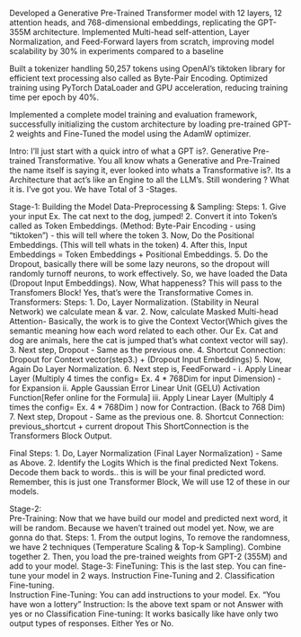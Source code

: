 Developed a Generative Pre-Trained Transformer model with 12 layers, 12 attention heads, and 768-dimensional embeddings, replicating the GPT-355M architecture.
Implemented Multi-head self-attention, Layer Normalization, and Feed-Forward layers from scratch, improving model scalability by 30% in experiments compared to a baseline

Built a tokenizer handling 50,257 tokens using OpenAI’s tiktoken library for efficient text processing also called as Byte-Pair Encoding.
Optimized training using PyTorch DataLoader and GPU acceleration, reducing training time per epoch by 40%.

Implemented a complete model training and evaluation framework, successfully initializing the custom architecture by loading pre-trained GPT-2 weights and Fine-Tuned the model using the AdamW optimizer.

Intro:
I’ll just start with a quick intro of what a GPT is?. Generative Pre-trained Transformative. You all know whats a Generative and Pre-Trained the name itself is saying it, ever looked into whats a Transformative is?. Its a Architecture that act’s like an Engine to all the LLM’s. 
Still wondering ? What it is. I’ve got you. We have Total of 3 -Stages. 

Stage-1: Building the Model
    Data-Preprocessing & Sampling:
	Steps:
	1. Give your input Ex. The cat next to the dog, jumped!
	2. Convert it into Token’s called as Token Embeddings.  (Method: Byte-Pair Encoding -  using “tiktoken”) - this will tell where the token 
	3. Now, Do the Positional Embeddings.  (This will tell whats in the token)
	4. After this, Input Embeddings = Token Embeddings + Positional Embeddings.
	5. Do the Dropout, basically there will be some lazy neurons, so the dropout will randomly turnoff neurons, to work effectively. 
        So, we have loaded the Data (Dropout Input Embeddings). Now, What happeness? This will 	pass to  the Transfomers Block! Yes, that’s were the Transformative Comes in. 
   Transformers:
	Steps:
	1. Do,  Layer Normalization. (Stability in Neural Network) we calculate mean & var. 
	2. Now, calculate Masked Multi-head Attention- Basically,  the work is to give the Context Vector(Which gives the semantic meaning how each word related to each other. Our Ex. Cat and dog are animals, here the cat is jumped that’s what context vector will say).
	3. Next step, Dropout - Same as the previous one. 
	4.  Shortcut Connection:   Dropout  for Context vector(step3.) + (Dropout Input Embeddings)
	5. Now, Again Do Layer Normalization. 
	6. Next step is, FeedForward -
		i. Apply Linear Layer (Multiply 4 times the config= Ex. 4 * 768Dim  for input Dimension) - for Expansion
		 ii. Apple Gaussian Error Linear Unit (GELU) Activation Function[Refer online for the Formula]
		iii. Apply Linear Layer (Multiply 4 times the config= Ex. 4 * 768Dim ) now for Contraction. (Back to 768 Dim)
	7. Next step, Dropout - Same as the previous one. 
	8. Shortcut Connection: previous_shortcut + current dropout
      This ShortConnection is the Transformers Block Output. 

 Final Steps:
         1. Do, Layer Normalization (Final Layer Normalization) - Same as Above.
         2.  Identify the Logits Which is the final predicted Next Tokens. Decode them back to 	words.. this is will be your final predicted word. 
Remember, this is just one Transformer Block, We will use 12 of these in our models.

Stage-2:	
	Pre-Training: Now that we have build our model and predicted next word,  it will be random. Because we haven’t trained out model yet. Now, we are gonna do that. 
	Steps: 
	    1. From the output logins, To remove the randomness, we have 2 techniques (Temperature Scaling & Top-k Sampling). Combine together 
	    2. Then, you load the pre-trained weights from GPT-2 (355M) and add to your model. 
Stage-3:
	FineTuning: This is the last step. You can fine-tune your model in 2 ways. Instruction Fine-Tuning and 2. Classification Fine-tuning.  
		Instruction  Fine-Tuning: You can add instructions to your model. 
			Ex. “You have won a lottery”
			   Instruction: Is the above text spam or not
					Answer with yes or no 
	Classification Fine-tuning: It works basically like have only two output types of responses.  Either Yes or No. 

